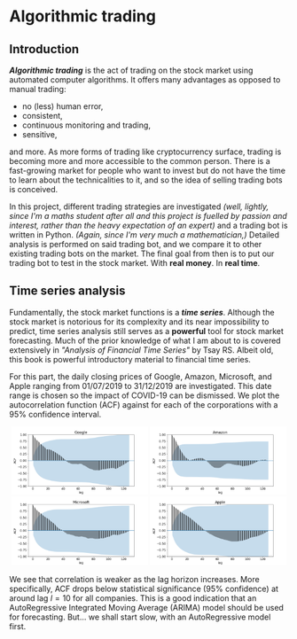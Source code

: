 # Algorithmic trading

## Introduction

***Algorithmic trading*** is the act of trading on the stock market using automated computer algorithms. It offers many advantages as opposed to manual trading: 
- no (less) human error,
- consistent,
- continuous monitoring and trading,
- sensitive, 
</a>
and more. As more forms of trading like cryptocurrency surface, trading is becoming more and more accessible to the common person. There is a fast-growing market for people who want to invest but do not have the time to learn about the technicalities to it, and so the idea of selling trading bots is conceived. 

In this project, different trading strategies are investigated *(well, lightly, since I'm a maths student after all and this project is fuelled by passion and interest, rather than the heavy expectation of an expert)* and a trading bot is written in Python. *(Again, since I'm very much a mathematician,)* Detailed analysis is performed on said trading bot, and we compare it to other existing trading bots on the market. The final goal from then is to put our trading bot to test in the stock market. With **real money**. In **real time**. 


## Time series analysis

Fundamentally, the stock market functions is a ***time series***. Although the stock market is notorious for its complexity and its near impossibility to predict, time series analysis still serves as a **powerful** tool for stock market forecasting. Much of the prior knowledge of what I am about to is covered extensively in *"Analysis of Financial Time Series"* by Tsay RS. Albeit old, this book is powerful introductory material to financial time series. 

For this part, the daily closing prices of Google, Amazon, Microsoft, and Apple ranging from 01/07/2019 to 31/12/2019 are investigated. This date range is chosen so the impact of COVID-19 can be dismissed. We plot the autocorrelation function (ACF) against for each of the corporations with a 95% confidence interval. 

<p align="center">
  <img src="graphs/goog_acf.png" width=49% height=49%>
  <img src="graphs/amzn_acf.png" width=49% height=49%>
  <img src="graphs/msft_acf.png" width=49% height=49%>
  <img src="graphs/aapl_acf.png" width=49% height=49%>
</p>

We see that correlation is weaker as the lag horizon increases. More specifically, ACF drops below statistical significance (95% confidence) at around lag $l=10$ for all companies. This is a good indication that an AutoRegressive Integrated Moving Average (ARIMA) model should be used for forecasting. But... we shall start slow, with an AutoRegressive model first. 
